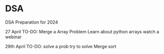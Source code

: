 # DSA
DSA Preparation for 2024

27 April TO-DO:
Merge a Array Problem 
Learn about python arrays
watch a webinar 

29th April TO-DO:
solve a prob
try to solve Merge sort
